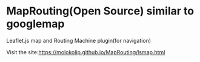 # MapRouting(Open Source) similar to googlemap
Leaflet.js map and Routing Machine plugin(for navigation)

Visit the site:https://molokolip.github.io/MapRouting/lsmap.html
